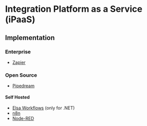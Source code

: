 # Integration Platform as a Service (iPaaS)

## Implementation

### Enterprise

- [Zapier](https://zapier.com)

### Open Source

- [Pipedream](/pipedream.md)

#### Self Hosted

- [Elsa Workflows](/elsa-workflows.md) (only for .NET)
- [n8n](/n8n/README.md)
- [Node-RED](/node-red.md)

<!--
https://github.com/cenit-io/cenit
-->
